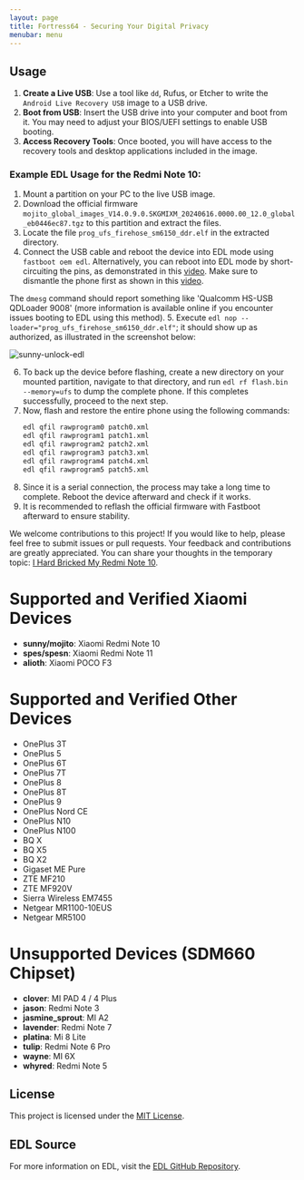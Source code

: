 ```yaml
---
layout: page
title: Fortress64 - Securing Your Digital Privacy
menubar: menu
---
```

## Usage

1. **Create a Live USB**: Use a tool like `dd`, Rufus, or Etcher to write the `Android Live Recovery USB` image to a USB drive.
2. **Boot from USB**: Insert the USB drive into your computer and boot from it. You may need to adjust your BIOS/UEFI settings to enable USB booting.
3. **Access Recovery Tools**: Once booted, you will have access to the recovery tools and desktop applications included in the image.

### Example EDL Usage for the Redmi Note 10:

1. Mount a partition on your PC to the live USB image.
2. Download the official firmware `mojito_global_images_V14.0.9.0.SKGMIXM_20240616.0000.00_12.0_global_eb0446ec87.tgz` to this partition and extract the files.
3. Locate the file `prog_ufs_firehose_sm6150_ddr.elf` in the extracted directory.
4. Connect the USB cable and reboot the device into EDL mode using `fastboot oem edl`. Alternatively, you can reboot into EDL mode by short-circuiting the pins, as demonstrated in this [video](https://www.youtube.com/shorts/z5qW0LZfpB4). Make sure to dismantle the phone first as shown in this [video](https://www.youtube.com/watch?v=-S2478EQZsU).

The `dmesg` command should report something like 'Qualcomm HS-USB QDLoader 9008' (more information is available online if you encounter issues booting to EDL using this method).
5. Execute `edl nop --loader="prog_ufs_firehose_sm6150_ddr.elf"`; it should show up as authorized, as illustrated in the screenshot below:

   ![sunny-unlock-edl](https://github.com/user-attachments/assets/cc97f9da-15e3-4c6c-8f4a-0ac4f3dbc898)

6. To back up the device before flashing, create a new directory on your mounted partition, navigate to that directory, and run `edl rf flash.bin --memory=ufs` to dump the complete phone. If this completes successfully, proceed to the next step.
7. Now, flash and restore the entire phone using the following commands:
   ```bash
   edl qfil rawprogram0 patch0.xml
   edl qfil rawprogram1 patch1.xml
   edl qfil rawprogram2 patch2.xml
   edl qfil rawprogram3 patch3.xml
   edl qfil rawprogram4 patch4.xml
   edl qfil rawprogram5 patch5.xml

8. Since it is a serial connection, the process may take a long time to complete. Reboot the device afterward and check if it works.
9. It is recommended to reflash the official firmware with Fastboot afterward to ensure stability.

We welcome contributions to this project! If you would like to help, please feel free to submit issues or pull requests. Your feedback and contributions are greatly appreciated. You can share your thoughts in the temporary topic: [I Hard Bricked My Redmi Note 10](https://xdaforums.com/t/sos-i-hard-bricked-my-redmi-note-10.4667437/page-2#post-90074747).
# Supported and Verified Xiaomi Devices
- **sunny/mojito**: Xiaomi Redmi Note 10  
- **spes/spesn**: Xiaomi Redmi Note 11  
- **alioth**: Xiaomi POCO F3  

# Supported and Verified Other Devices
- OnePlus 3T  
- OnePlus 5  
- OnePlus 6T  
- OnePlus 7T  
- OnePlus 8  
- OnePlus 8T  
- OnePlus 9  
- OnePlus Nord CE  
- OnePlus N10  
- OnePlus N100  
- BQ X  
- BQ X5  
- BQ X2  
- Gigaset ME Pure  
- ZTE MF210  
- ZTE MF920V  
- Sierra Wireless EM7455  
- Netgear MR1100-10EUS  
- Netgear MR5100  

# Unsupported Devices (SDM660 Chipset)
- **clover**: MI PAD 4 / 4 Plus  
- **jason**: Redmi Note 3  
- **jasmine_sprout**: MI A2  
- **lavender**: Redmi Note 7  
- **platina**: Mi 8 Lite  
- **tulip**: Redmi Note 6 Pro  
- **wayne**: MI 6X  
- **whyred**: Redmi Note 5 

## License

This project is licensed under the [MIT License](link-to-license).

## EDL Source

For more information on EDL, visit the [EDL GitHub Repository](https://github.com/PTX64/android_xiaomi_edl).

